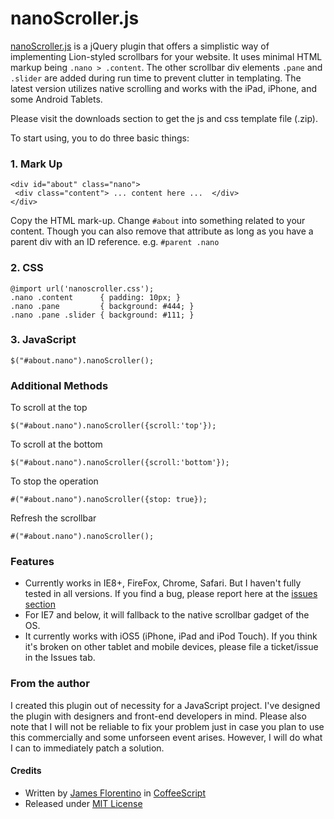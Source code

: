 # nanoScroller.js
[nanoScroller.js](http://jamesflorentino.com/jquery.nanoscroller) is a jQuery plugin that offers a simplistic way of implementing Lion-styled scrollbars for your website.
It uses minimal HTML markup being `.nano > .content`. The other scrollbar div elements `.pane` and `.slider` are added during run time to prevent clutter in templating. The latest version utilizes native scrolling and works with the iPad, iPhone, and some Android Tablets.

Please visit the downloads section to get the js and css template file (.zip).

To start using, you to do three basic things:

### 1. Mark Up
    <div id="about" class="nano">
     <div class="content"> ... content here ...  </div> 
    </div>

Copy the HTML mark-up. Change `#about` into something related to your content. Though you can also remove that attribute as long as you have a parent div with an ID reference. e.g. `#parent .nano`

### 2. CSS
    @import url('nanoscroller.css');
    .nano .content      { padding: 10px; }
    .nano .pane         { background: #444; }
    .nano .pane .slider { background: #111; }

### 3. JavaScript
    $("#about.nano").nanoScroller();

### Additional Methods

To scroll at the top

    $("#about.nano").nanoScroller({scroll:'top'});

To scroll at the bottom

    $("#about.nano").nanoScroller({scroll:'bottom'});

To stop the operation

    #("#about.nano").nanoScroller({stop: true});

Refresh the scrollbar

    #("#about.nano").nanoScroller();

### Features
- Currently works in IE8+, FireFox, Chrome, Safari. But I haven't fully tested in all versions. If you find a bug, please report here at the [issues section](https://github.com/jamesflorentino/nanoScrollerJS/issues)
- For IE7 and below, it will fallback to the native scrollbar gadget of the OS.
- It currently works with iOS5 (iPhone, iPad and iPod Touch). If you think it's broken on other tablet and mobile devices, please file a ticket/issue in the Issues tab.

### From the author
I created this plugin out of necessity for a JavaScript project. I've designed the plugin with designers and front-end developers in mind. Please also note that I will not be reliable to fix your problem just in case you plan to use this commercially and some unforseen event arises. However, I will do what I can to immediately patch a solution.

#### Credits
- Written by [James Florentino](http://jamesflorentino.com) in [CoffeeScript](http://coffeescript.org)
- Released under [MIT License](http://www.opensource.org/licenses/mit-license.php)
